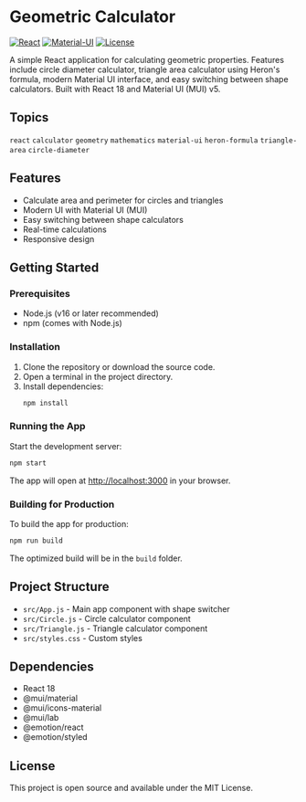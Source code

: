 # Geometric Calculator

[![React](https://img.shields.io/badge/React-18.2.0-blue.svg)](https://reactjs.org/)
[![Material-UI](https://img.shields.io/badge/Material--UI-5.14.20-blue.svg)](https://mui.com/)
[![License](https://img.shields.io/badge/License-MIT-green.svg)](LICENSE)

A simple React application for calculating geometric properties. Features include circle diameter calculator, triangle area calculator using Heron's formula, modern Material UI interface, and easy switching between shape calculators. Built with React 18 and Material UI (MUI) v5.

## Topics
`react` `calculator` `geometry` `mathematics` `material-ui` `heron-formula` `triangle-area` `circle-diameter`

## Features
- Calculate area and perimeter for circles and triangles
- Modern UI with Material UI (MUI)
- Easy switching between shape calculators
- Real-time calculations
- Responsive design

## Getting Started

### Prerequisites
- Node.js (v16 or later recommended)
- npm (comes with Node.js)

### Installation
1. Clone the repository or download the source code.
2. Open a terminal in the project directory.
3. Install dependencies:
   ```bash
   npm install
   ```

### Running the App
Start the development server:
```bash
npm start
```
The app will open at [http://localhost:3000](http://localhost:3000) in your browser.

### Building for Production
To build the app for production:
```bash
npm run build
```
The optimized build will be in the `build` folder.

## Project Structure
- `src/App.js` - Main app component with shape switcher
- `src/Circle.js` - Circle calculator component
- `src/Triangle.js` - Triangle calculator component
- `src/styles.css` - Custom styles

## Dependencies
- React 18
- @mui/material
- @mui/icons-material
- @mui/lab
- @emotion/react
- @emotion/styled

## License
This project is open source and available under the MIT License.
